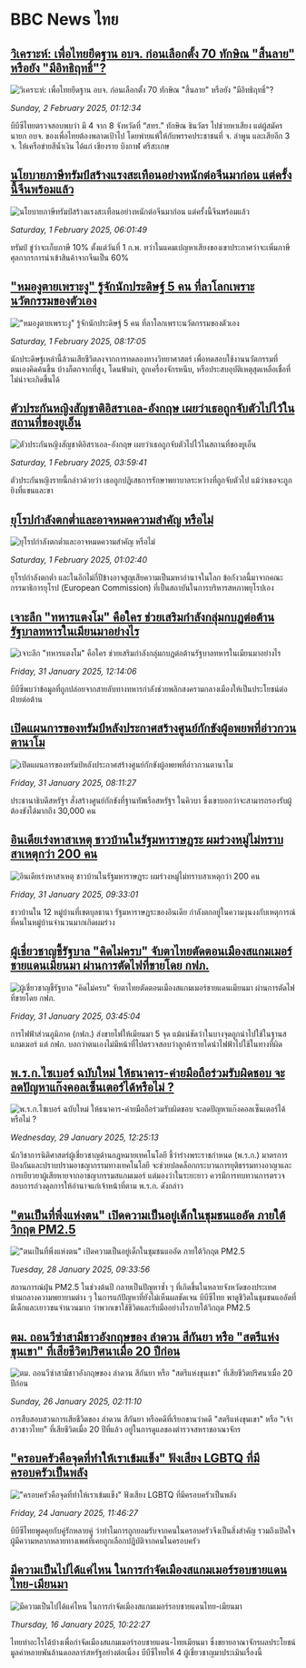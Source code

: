 # BBC News ไทย## [วิเคราะห์: เพื่อไทยยึดฐาน อบจ. ก่อนเลือกตั้ง 70 ทักษิณ "สิ้นลาย" หรือยัง "มีอิทธิฤทธิ์"?](https://www.bbc.com/thai/articles/c3348nd0mrdo?at_campaign=githubrss)![วิเคราะห์: เพื่อไทยยึดฐาน อบจ. ก่อนเลือกตั้ง 70 ทักษิณ "สิ้นลาย" หรือยัง "มีอิทธิฤทธิ์"?](https://ichef.bbci.co.uk/ace/standard/240/cpsprodpb/d92d/live/d8837620-e059-11ef-a319-fb4e7360c4ec.jpg)_Sunday, 2 February 2025, 01:12:34_บีบีซีไทยตรวจสอบพบว่า มี 4 จาก 8 จังหวัดที่ “สทร.” ทักษิณ ชินวัตร ไปช่วยหาเสียง แต่ผู้สมัครนายก อบจ. ของเพื่อไทยต้องพลาดเป้าไป โดยพ่ายแพ้ให้กับพรรคประชาชนที่ จ. ลำพูน และเสียอีก 3 จ. ให้เครือข่ายสีน้ำเงิน ได้แก่ เชียงราย บึงกาฬ ศรีสะเกษ## [นโยบายภาษีทรัมป์สร้างแรงสะเทือนอย่างหนักต่อจีนมาก่อน แต่ครั้งนี้จีนพร้อมแล้ว](https://www.bbc.com/thai/articles/cz7ey33q14do?at_campaign=githubrss)![นโยบายภาษีทรัมป์สร้างแรงสะเทือนอย่างหนักต่อจีนมาก่อน แต่ครั้งนี้จีนพร้อมแล้ว](https://ichef.bbci.co.uk/ace/standard/240/cpsprodpb/6ea6/live/d5a24e70-dfc5-11ef-a819-277e390a7a08.png)_Saturday, 1 February 2025, 06:01:49_ทรัมป์ ขู่ว่าจะเก็บภาษี 10% ตั้งแต่วันที่ 1 ก.พ. ทว่าในแคมเปญหาเสียงของเขาประกาศว่าจะเพิ่มภาษีศุลกากรการนำเข้าสินค้าจากจีนเป็น 60%## ["หมองูตายเพราะงู" รู้จักนักประดิษฐ์ 5 คน ที่ลาโลกเพราะนวัตกรรมของตัวเอง](https://www.bbc.com/thai/articles/cwy1v4jmmejo?at_campaign=githubrss)!["หมองูตายเพราะงู" รู้จักนักประดิษฐ์ 5 คน ที่ลาโลกเพราะนวัตกรรมของตัวเอง](https://ichef.bbci.co.uk/ace/standard/240/cpsprodpb/503e/live/ca5788f0-d3f4-11ef-9fd6-0be88a764111.jpg)_Saturday, 1 February 2025, 08:17:05_นักประดิษฐ์เหล่านี้ล้วนเสียชีวิตลงจากการทดลองทางวิทยาศาสตร์ เพื่อทดสอบใช้งานนวัตกรรมที่ตนเองคิดค้นขึ้น บ้างก็ตกจากที่สูง, โดนฟ้าผ่า, ถูกเครื่องจักรหนีบ, หรือประสบอุบัติเหตุสุดเหลือเชื่อที่ไม่น่าจะเกิดขึ้นได้## [ตัวประกันหญิงสัญชาติอิสราเอล-อังกฤษ เผยว่าเธอถูกจับตัวไปไว้ในสถานที่ของยูเอ็น](https://www.bbc.com/thai/articles/c3d50gdv7dzo?at_campaign=githubrss)![ตัวประกันหญิงสัญชาติอิสราเอล-อังกฤษ เผยว่าเธอถูกจับตัวไปไว้ในสถานที่ของยูเอ็น](https://ichef.bbci.co.uk/ace/standard/240/cpsprodpb/6390/live/8df9a4f0-e048-11ef-a819-277e390a7a08.jpg)_Saturday, 1 February 2025, 03:59:41_ตัวประกันหญิงรายนี้กล่าวด้วยว่า เธอถูกปฏิเสธการรักษาพยาบาลระหว่างที่ถูกจับตัวไป แม้ว่าเธอจะถูกยิงที่แขนและขา## [ยุโรปกำลังตกต่ำและอาจหมดความสำคัญ หรือไม่](https://www.bbc.com/thai/articles/cdjd8rpnegwo?at_campaign=githubrss)![ยุโรปกำลังตกต่ำและอาจหมดความสำคัญ หรือไม่](https://ichef.bbci.co.uk/ace/standard/240/cpsprodpb/6502/live/a9720460-dfae-11ef-bd1b-d536627785f2.png)_Saturday, 1 February 2025, 01:02:40_ยุโรปกำลังตกต่ำ และในอีกไม่กี่ปีข้างอาจสูญเสียความเป็นมหาอำนาจในโลก ข้อกังวลนี้มาจากคณะกรรมาธิการยุโรป (European Commission) ที่เป็นสถาบันในการบริหารสหภาพยุโรปเอง## [เจาะลึก "ทหารแตงโม" คือใคร ช่วยเสริมกำลังกลุ่มกบฏต่อต้านรัฐบาลทหารในเมียนมาอย่างไร](https://www.bbc.com/thai/articles/cx2mjlzrk8lo?at_campaign=githubrss)![เจาะลึก "ทหารแตงโม" คือใคร ช่วยเสริมกำลังกลุ่มกบฏต่อต้านรัฐบาลทหารในเมียนมาอย่างไร](https://ichef.bbci.co.uk/ace/standard/240/cpsprodpb/a6b3/live/8a0c4020-be04-11ef-a2ca-e99d0c9a24e3.png)_Friday, 31 January 2025, 12:14:06_บีบีซีพบว่าข้อมูลที่ถูกปล่อยจากสายลับทางทหารกำลังช่วยพลิกสงครามกลางเมืองให้เป็นประโยชน์ต่อฝ่ายต่อต้าน## [เปิดแผนการของทรัมป์หลังประกาศสร้างศูนย์กักขังผู้อพยพที่อ่าวกวนตานาโม](https://www.bbc.com/thai/articles/cnvq27y082ro?at_campaign=githubrss)![เปิดแผนการของทรัมป์หลังประกาศสร้างศูนย์กักขังผู้อพยพที่อ่าวกวนตานาโม](https://ichef.bbci.co.uk/ace/standard/240/cpsprodpb/a7b4/live/c6bf8250-deae-11ef-a819-277e390a7a08.jpg)_Friday, 31 January 2025, 08:11:27_ประธานาธิบดีสหรัฐฯ สั่งสร้างศูนย์กักขังที่ฐานทัพเรือสหรัฐฯ ในคิวบา ซึ่งเขาบอกว่าจะสามารถรองรับผู้ต้องขังได้มากถึง 30,000 คน## [อินเดียเร่งหาสาเหตุ ชาวบ้านในรัฐมหาราษฏระ ผมร่วงหมู่ไม่ทราบสาเหตุกว่า 200 คน](https://www.bbc.com/thai/articles/cn7gk2ldg0ro?at_campaign=githubrss)![อินเดียเร่งหาสาเหตุ ชาวบ้านในรัฐมหาราษฏระ ผมร่วงหมู่ไม่ทราบสาเหตุกว่า 200 คน](https://ichef.bbci.co.uk/ace/standard/240/cpsprodpb/7adc/live/71473e90-dd63-11ef-8a5c-9385ebd82e68.jpg)_Friday, 31 January 2025, 09:33:01_ชาวบ้านใน 12 หมู่บ้านที่เขตบุลธานา รัฐมหาราษฏระของอินเดีย กำลังตกอยู่ในความงุนงงกับเหตุการณ์ที่คนในหมู่บ้านจำนวนมากเกิดผมร่วง## [ผู้เชี่ยวชาญชี้รัฐบาล "คิดไม่ครบ" จับตาไทยตัดตอนเมืองสแกมเมอร์ชายแดนเมียนมา ผ่านการตัดไฟที่ขายโดย กฟภ. ](https://www.bbc.com/thai/articles/c4gxw56dlx1o?at_campaign=githubrss)![ผู้เชี่ยวชาญชี้รัฐบาล "คิดไม่ครบ" จับตาไทยตัดตอนเมืองสแกมเมอร์ชายแดนเมียนมา ผ่านการตัดไฟที่ขายโดย กฟภ. ](https://ichef.bbci.co.uk/ace/standard/240/cpsprodpb/0d31/live/95bdf8f0-deca-11ef-bd1b-d536627785f2.jpg)_Friday, 31 January 2025, 03:45:04_การไฟฟ้าส่วนภูมิภาค (กฟภ.) ส่งขายไฟให้เมียนมา 5 จุด แม้แน่ชัดว่าในบางจุดถูกนำไปใช้ในฐานสแกมเมอร์ แต่ กฟภ. บอกว่าตนเองไม่มีหน้าที่ไปตรวจสอบว่าลูกค้ารายใดนำไฟฟ้าไปใช้ในทางที่ผิด## [พ.ร.ก.ไซเบอร์ ฉบับใหม่ ให้ธนาคาร-ค่ายมือถือร่วมรับผิดชอบ จะลดปัญหาแก๊งคอลเซ็นเตอร์ได้หรือไม่ ?](https://www.bbc.com/thai/articles/c20p51zdqnlo?at_campaign=githubrss)![พ.ร.ก.ไซเบอร์ ฉบับใหม่ ให้ธนาคาร-ค่ายมือถือร่วมรับผิดชอบ จะลดปัญหาแก๊งคอลเซ็นเตอร์ได้หรือไม่ ?](https://ichef.bbci.co.uk/ace/standard/240/cpsprodpb/e89f/live/b5cde0e0-de3b-11ef-902e-cf9b84dc1357.jpg)_Wednesday, 29 January 2025, 12:25:13_นักวิชาการนิติศาสตร์ผู้เชี่ยวชาญด้านกฎหมายเทคโนโลยี ชี้ว่าร่างพระราชกำหนด (พ.ร.ก.) มาตรการป้องกันและปราบปรามอาชญากรรมทางเทคโนโลยี จะช่วยปลดล็อกกระบวนการยุติธรรมทางอาญาและการเยียวยาผู้เสียหายจากอาชญากรรมสแกมเมอร์ แต่มองว่าในระยะยาว ควรมีการทบทวนการตรวจสอบการถ่วงดุลการให้อำนาจแก่เจ้าหน้าที่ตาม พ.ร.ก. ดังกล่าว## ["ตนเป็นที่พึ่งแห่งตน" เปิดความเป็นอยู่เด็กในชุมชนแออัด ภายใต้วิกฤต PM2.5](https://www.bbc.com/thai/articles/c5yekz040jro?at_campaign=githubrss)!["ตนเป็นที่พึ่งแห่งตน" เปิดความเป็นอยู่เด็กในชุมชนแออัด ภายใต้วิกฤต PM2.5](https://ichef.bbci.co.uk/ace/standard/240/cpsprodpb/882c/live/640cbdd0-dd55-11ef-a37f-eba91255dc3d.jpg)_Tuesday, 28 January 2025, 09:33:56_สถานการณ์ฝุ่น PM2.5 ในช่วงต้นปี กลายเป็นปัญหาซ้ำ ๆ ที่เกิดขึ้นในหลายจังหวัดของประเทศ ท่ามกลางความพยายามต่าง ๆ ในการแก้ปัญหาที่ยังไม่เห็นผลชัดเจน บีบีซีไทย พาดูชีวิตในชุมชนแออัดที่มีเด็กและเยาวชนจำนวนมาก ว่าพวกเขาใช้ชีวิตและรับมืออย่างไรภายใต้วิกฤต PM2.5## [ตม. ถอนวีซ่าสามีชาวอังกฤษของ ลำดวน สีกันยา หรือ "สตรีแห่งขุนเขา" ที่เสียชีวิตปริศนาเมื่อ 20 ปีก่อน](https://www.bbc.com/thai/articles/c2d3jgl57eeo?at_campaign=githubrss)![ตม. ถอนวีซ่าสามีชาวอังกฤษของ ลำดวน สีกันยา หรือ "สตรีแห่งขุนเขา" ที่เสียชีวิตปริศนาเมื่อ 20 ปีก่อน](https://ichef.bbci.co.uk/ace/standard/240/cpsprodpb/a0ef/live/ee18e7e0-daff-11ef-902e-cf9b84dc1357.jpg)_Sunday, 26 January 2025, 02:11:10_การสืบสอบสวนการเสียชีวิตของ ลำดวน สีกันยา หรือคดีที่เรียกขานว่าคดี "สตรีแห่งขุนเขา" หรือ "เจ้าสาวชาวไทย" ที่เสียชีวิตเมื่อ 20 ปีที่แล้ว อยู่ในการดูแลของตำรวจสหราชอาณาจักร## ["ครอบครัวคือจุดที่ทำให้เราเข้มแข็ง" ฟังเสียง LGBTQ ที่มีครอบครัวเป็นพลัง](https://www.bbc.com/thai/articles/c2d30nk6g92o?at_campaign=githubrss)!["ครอบครัวคือจุดที่ทำให้เราเข้มแข็ง" ฟังเสียง LGBTQ ที่มีครอบครัวเป็นพลัง](https://ichef.bbci.co.uk/ace/standard/240/cpsprodpb/e4f9/live/c66d7900-da40-11ef-b198-e3cab1e733b5.jpg)_Friday, 24 January 2025, 11:46:27_บีบีซีไทยพูดคุยกับคู่รักหลายคู่ ว่าทำไมการถูกยอมรับจากคนในครอบครัวจึงเป็นสิ่งสำคัญ รวมถึงเปิดใจผู้มีความหลากหลายทางเพศที่เคยถูกเลือกปฎิบัติจากคนในครอบครัว## [มีความเป็นไปได้แค่ไหน ในการกำจัดเมืองสแกมเมอร์รอบชายแดนไทย-เมียนมา](https://www.bbc.com/thai/articles/c5yedxew1g2o?at_campaign=githubrss)![มีความเป็นไปได้แค่ไหน ในการกำจัดเมืองสแกมเมอร์รอบชายแดนไทย-เมียนมา](https://ichef.bbci.co.uk/ace/standard/240/cpsprodpb/6bf1/live/1e3d7160-d3d6-11ef-9fd6-0be88a764111.jpg)_Thursday, 16 January 2025, 10:22:27_ไทยทำอะไรได้บ้างเพื่อกำจัดเมืองสแกมเมอร์รอบชายแดน-ไทยเมียนมา ซึ่งขยายอาณาจักรผลประโยชน์มูลค่าหลายพันล้านดอลลาร์สหรัฐอย่างต่อเนื่อง บีบีซีไทยให้ 4 ผู้เชี่ยวชาญมาประเมินเรื่องนี้